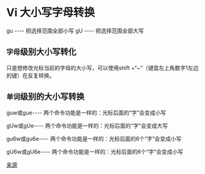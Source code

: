 # Vi 大小写字母转换


gu      ---- 把选择范围全部小写
gU      ---- 把选择范围全部大写

## `字母`级别大小写转化

只是想修改光标当前的字母的大小写，可以使用shift +“~”（键盘左上角数字1左边的键）在反复转换。

## `单词`级别的大小写转换

guw或gue---- 两个命令功能是一样的：光标后面的“字”会变成小写

gUw或gUe---- 两个命令功能是一样的：光标后面的“字”会变成大写
 
gu6w或gu6e---- 两个命令功能是一样的：光标后面的6个“字”会变成小写

gU6w或gU6e---- 两个命令功能是一样的：光标后面的6个“字”会变成小写


[来源](https://www.cnblogs.com/badboy200800/p/9880269.html)


